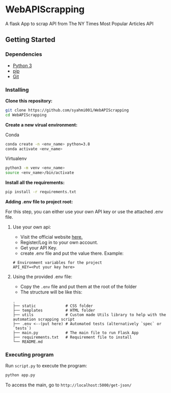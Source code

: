 # WebAPIScrapping
 A flask App to scrap API from The NY Times Most Popular Articles API

## Getting Started

### Dependencies

- [Python 3](https://www.python.org/downloads/)
- [pip](https://pypi.org/project/pip/)
- [Git](https://git-scm.com/)

### Installing

**Clone this repository:**

```bash
git clone https://github.com/syahmi001/WebAPIScrapping
cd WebAPIScrapping
```

**Create a new virual environment:**

Conda

```bash
conda create -n <env_name> python=3.8
conda activate <env_name>
```

Virtualenv

```bash
python3 -m venv <env_name>
source <env_name>/bin/activate
```

**Install all the requirements:**

```bash
pip install -r requirements.txt
```

**Adding .env file to project root:**

For this step, you can either use your own API key or use the attached .env file.

1. Use your own api:
    - Visit the official website [here.](https://developer.nytimes.com/)
    - Register/Log in to your own account.
    - Get your API Key.
    - create .env file and put the value there. Example:
   ```
   # Environment variables for the project
   API_KEY=<Put your key here>
   ```
    
2. Using the provided .env file:
    - Copy the `.env` file and put them at the root of the folder
    - The structure will be like this:
    
    ```
    .
    ├── static             # CSS folder
    ├── templates          # HTML folder
    ├── utils              # Custom made Utils library to help with the automation scrapping script
    ├── .env <--(put here) # Automated tests (alternatively `spec` or `tests`)
    ├── main.py            # The main file to run Flask App
    ├── requirements.txt   # Requirement file to install
    └── README.md
   ```

### Executing program

Run `script.py` to execute the program:

```bash
python app.py
```

To access the main, go to `http://localhost:5000/get-json/`

